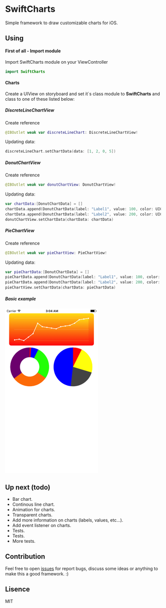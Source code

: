 # SwiftCharts

Simple framework to draw customizable charts for iOS.

## Using
#### First of all - Import module
Import SwiftCharts module on your ViewController
``` swift
import SwiftCharts
```


#### Charts
Create a UIView on storyboard and set it`s class module to **SwiftCharts** and class to one of these listed below:
##### DiscreteLineChartView
Create reference
```swift
@IBOutlet weak var discreteLineChart: DiscreteLineChartView!
```
Updating data:
```swift
discreteLineChart.setChartData(data: [1, 2, 0, 5])
```
##### DonutChartView
Create reference
```swift
@IBOutlet weak var donutChartView: DonutChartView!
```
Updating data:
```swift
var chartData:[DonutChartData] = []
chartData.append(DonutChartData(label: "Label1", value: 100, color: UIColor.red))
chartData.append(DonutChartData(label: "Label2", value: 200, color: UIColor.blue))
donutChartView.setChartData(chartData: chartData)
```
##### PieChartView
Create reference
```swift
@IBOutlet weak var pieChartView: PieChartView!
```
Updating data:
```swift
var pieChartData:[DonutChartData] = []
pieChartData.append(DonutChartData(label: "Label1", value: 100, color: UIColor.red))
pieChartData.append(DonutChartData(label: "Label2", value: 200, color: UIColor.blue))
pieChartView.setChartData(chartData: pieChartData)
```

##### Basic example
<img src="Images/screenshot.png" style="max-width:300px;"/>

## Up next (todo)
- Bar chart.
- Continous line chart.
- Animation for charts.
- Transparent charts.
- Add more information on charts (labels, values, etc...).
- Add event listener on charts.
- Tests.
- Tests.
- More tests.

## Contribution
Feel free to open [issues](https://github.com/WagnerUmezaki/SwiftCharts/issues) for report bugs, discuss some ideas or anything to make this a good framework. :)
## Lisence
MIT

